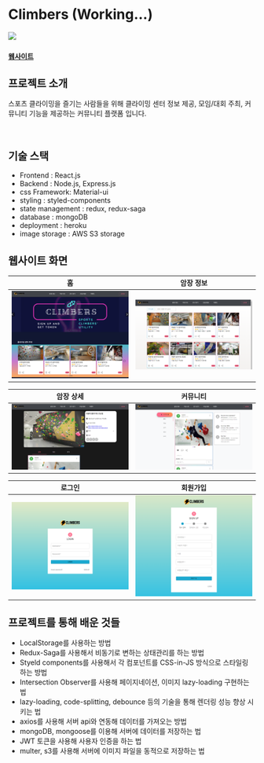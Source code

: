 # Climbers (Working...)

<a href="https://www.climbers.kr" align="left">
  <img src="/src/images/ClimbersLogo.png" width="200px">
</a>

#### [웹사이트](https://www.climbers.kr)

## 프로젝트 소개

스포츠 클라이밍을 즐기는 사람들을 위해 클라이밍 센터 정보 제공, 모임/대회 주최, 커뮤니티 기능을 제공하는 커뮤니티 플랫폼 입니다.

<br>

## 기술 스택
* Frontend : React.js
* Backend : Node.js, Express.js
* css Framework: Material-ui
* styling : styled-components
* state management : redux, redux-saga
* database : mongoDB
* deployment : heroku
* image storage : AWS S3 storage

## 웹사이트 화면
|             홈              |           암장 정보            |
| :-------------------------: | :---------------------------: |
| <img src="images/climbers_home.png" width="400px"> | <img src="images/climbers_centers.png" width="400px"> |

|           암장 상세            |            커뮤니티            |
| :---------------------------: | :--------------------------: |
| <img src="images/climbers_detail.png" width="400px"> | <img src="images/climbers_community.png" width="400px"> |

|             로그인              |             회원가입             |
| :---------------------------: | :--------------------------: |
| <img src="images/climbers_login.png" width="400px"> | <img src="images/climbers_register.png" width="400px"> |

## 프로젝트를 통해 배운 것들

* LocalStorage를 사용하는 방법
* Redux-Saga를 사용해서 비동기로 변하는 상태관리를 하는 방법
* Styeld components를 사용해서 각 컴포넌트를 CSS-in-JS 방식으로 스타일링 하는 방법
* Intersection Observer를 사용해 페이지네이션, 이미지 lazy-loading 구현하는 법
* lazy-loading, code-splitting, debounce 등의 기술을 통해 렌더링 성능 향상 시키는 법
* axios를 사용해 서버 api와 연동해 데이터를 가져오는 방법
* mongoDB, mongoose를 이용해 서버에 데이터를 저장하는 법
* JWT 토큰을 사용해 사용자 인증을 하는 법
* multer, s3를 사용해 서버에 이미지 파일을 동적으로 저장하는 법 
